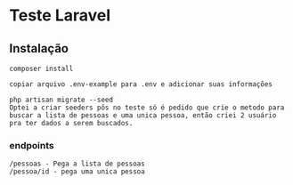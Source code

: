 # Teste Laravel

## Instalação

```
composer install

copiar arquivo .env-example para .env e adicionar suas informações

php artisan migrate --seed
Optei a criar seeders pôs no teste só é pedido que crie o metodo para buscar a lista de pessoas e uma unica pessoa, então criei 2 usuário pra ter dados a serem buscados.
```

### endpoints

```
/pessoas - Pega a lista de pessoas
/pessoa/id - pega uma unica pessoa
```
